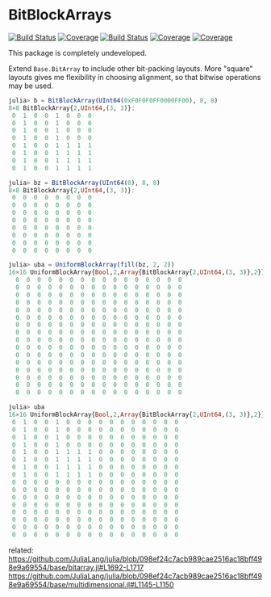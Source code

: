 # BitBlockArrays

[![Build Status](https://gitlab.com/goretkin/BitBlockArrays.jl/badges/master/build.svg)](https://gitlab.com/goretkin/BitBlockArrays.jl/pipelines)
[![Coverage](https://gitlab.com/goretkin/BitBlockArrays.jl/badges/master/coverage.svg)](https://gitlab.com/goretkin/BitBlockArrays.jl/commits/master)
[![Build Status](https://travis-ci.com/goretkin/BitBlockArrays.jl.svg?branch=master)](https://travis-ci.com/goretkin/BitBlockArrays.jl)
[![Coverage](https://codecov.io/gh/goretkin/BitBlockArrays.jl/branch/master/graph/badge.svg)](https://codecov.io/gh/goretkin/BitBlockArrays.jl)
[![Coverage](https://coveralls.io/repos/github/goretkin/BitBlockArrays.jl/badge.svg?branch=master)](https://coveralls.io/github/goretkin/BitBlockArrays.jl?branch=master)


This package is completely undeveloped.


Extend `Base.BitArray` to include other bit-packing layouts. More "square" layouts gives me flexibility in choosing alignment, so that bitwise operations may be used.


```julia
julia> b = BitBlockArray(UInt64(0xF0F0F0FF0000FF00), 8, 8)
8×8 BitBlockArray{2,UInt64,(3, 3)}:
 0  1  0  0  1  0  0  0
 0  1  0  0  1  0  0  0
 0  1  0  0  1  0  0  0
 0  1  0  0  1  0  0  0
 0  1  0  0  1  1  1  1
 0  1  0  0  1  1  1  1
 0  1  0  0  1  1  1  1
 0  1  0  0  1  1  1  1

julia> bz = BitBlockArray(UInt64(0), 8, 8)
8×8 BitBlockArray{2,UInt64,(3, 3)}:
 0  0  0  0  0  0  0  0
 0  0  0  0  0  0  0  0
 0  0  0  0  0  0  0  0
 0  0  0  0  0  0  0  0
 0  0  0  0  0  0  0  0
 0  0  0  0  0  0  0  0
 0  0  0  0  0  0  0  0
 0  0  0  0  0  0  0  0

julia> uba = UniformBlockArray(fill(bz, 2, 2))
16×16 UniformBlockArray{Bool,2,Array{BitBlockArray{2,UInt64,(3, 3)},2}}:
  0  0  0  0  0  0  0  0  0  0  0  0  0  0  0  0
  0  0  0  0  0  0  0  0  0  0  0  0  0  0  0  0
  0  0  0  0  0  0  0  0  0  0  0  0  0  0  0  0
  0  0  0  0  0  0  0  0  0  0  0  0  0  0  0  0
  0  0  0  0  0  0  0  0  0  0  0  0  0  0  0  0
  0  0  0  0  0  0  0  0  0  0  0  0  0  0  0  0
  0  0  0  0  0  0  0  0  0  0  0  0  0  0  0  0
  0  0  0  0  0  0  0  0  0  0  0  0  0  0  0  0
  0  0  0  0  0  0  0  0  0  0  0  0  0  0  0  0
  0  0  0  0  0  0  0  0  0  0  0  0  0  0  0  0
  0  0  0  0  0  0  0  0  0  0  0  0  0  0  0  0
  0  0  0  0  0  0  0  0  0  0  0  0  0  0  0  0
  0  0  0  0  0  0  0  0  0  0  0  0  0  0  0  0
  0  0  0  0  0  0  0  0  0  0  0  0  0  0  0  0
  0  0  0  0  0  0  0  0  0  0  0  0  0  0  0  0
  0  0  0  0  0  0  0  0  0  0  0  0  0  0  0  0

julia> uba
16×16 UniformBlockArray{Bool,2,Array{BitBlockArray{2,UInt64,(3, 3)},2}}:
 0  1  0  0  1  0  0  0  0  0  0  0  0  0  0  0
 0  1  0  0  1  0  0  0  0  0  0  0  0  0  0  0
 0  1  0  0  1  0  0  0  0  0  0  0  0  0  0  0
 0  1  0  0  1  0  0  0  0  0  0  0  0  0  0  0
 0  1  0  0  1  1  1  1  0  0  0  0  0  0  0  0
 0  1  0  0  1  1  1  1  0  0  0  0  0  0  0  0
 0  1  0  0  1  1  1  1  0  0  0  0  0  0  0  0
 0  1  0  0  1  1  1  1  0  0  0  0  0  0  0  0
 0  0  0  0  0  0  0  0  0  0  0  0  0  0  0  0
 0  0  0  0  0  0  0  0  0  0  0  0  0  0  0  0
 0  0  0  0  0  0  0  0  0  0  0  0  0  0  0  0
 0  0  0  0  0  0  0  0  0  0  0  0  0  0  0  0
 0  0  0  0  0  0  0  0  0  0  0  0  0  0  0  0
 0  0  0  0  0  0  0  0  0  0  0  0  0  0  0  0
 0  0  0  0  0  0  0  0  0  0  0  0  0  0  0  0
 0  0  0  0  0  0  0  0  0  0  0  0  0  0  0  0
```

related:
https://github.com/JuliaLang/julia/blob/098ef24c7acb989cae2516ac18bff498e9a69554/base/bitarray.jl#L1692-L1717
https://github.com/JuliaLang/julia/blob/098ef24c7acb989cae2516ac18bff498e9a69554/base/multidimensional.jl#L1145-L1150
